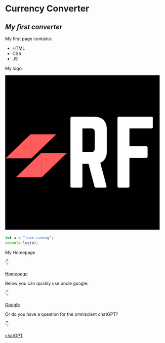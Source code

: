 # **Currency Converter**

## *My first converter*

My first page contains:
- HTML
- CSS
- JS

My logo:

![LOGO](https://github.com/RobFyd/homepage/blob/main/images/RF.png?raw=true)

```javascript
let x = "love coding";
console.log(x);
```

My Homepage

👇

[Homepage](https://robfyd.github.io/homepage/)

Below you can quickly use uncle google:

👇

[Google](https://google.com)

Or do you have a question for the omniscient chatGPT?

👇

[chatGPT](https://chat.openai.com)
